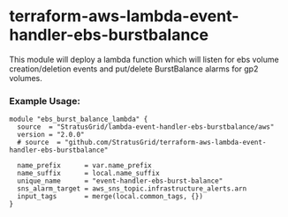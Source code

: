 # terraform-aws-lambda-event-handler-ebs-burstbalance
This module will deploy a lambda function which will listen for ebs volume creation/deletion events and put/delete BurstBalance alarms for gp2 volumes.

### Example Usage:
```
module "ebs_burst_balance_lambda" {
  source  = "StratusGrid/lambda-event-handler-ebs-burstbalance/aws"
  version = "2.0.0"
  # source  = "github.com/StratusGrid/terraform-aws-lambda-event-handler-ebs-burstbalance"
  
  name_prefix      = var.name_prefix
  name_suffix      = local.name_suffix
  unique_name      = "event-handler-ebs-burst-balance"
  sns_alarm_target = aws_sns_topic.infrastructure_alerts.arn
  input_tags       = merge(local.common_tags, {})
}

```
